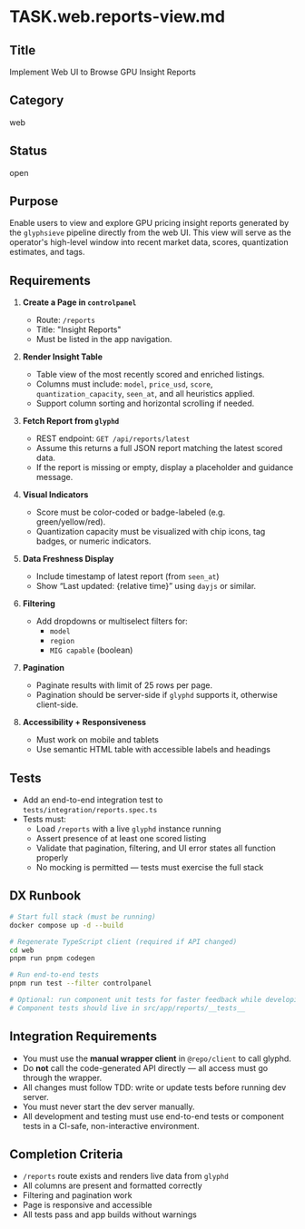 

# TASK.web.reports-view.md

## Title
Implement Web UI to Browse GPU Insight Reports

## Category
web

## Status
open

## Purpose
Enable users to view and explore GPU pricing insight reports generated by the `glyphsieve` pipeline directly from the web UI. This view will serve as the operator's high-level window into recent market data, scores, quantization estimates, and tags.

## Requirements

1. **Create a Page in `controlpanel`**
   - Route: `/reports`
   - Title: "Insight Reports"
   - Must be listed in the app navigation.

2. **Render Insight Table**
   - Table view of the most recently scored and enriched listings.
   - Columns must include: `model`, `price_usd`, `score`, `quantization_capacity`, `seen_at`, and all heuristics applied.
   - Support column sorting and horizontal scrolling if needed.

3. **Fetch Report from `glyphd`**
   - REST endpoint: `GET /api/reports/latest`
   - Assume this returns a full JSON report matching the latest scored data.
   - If the report is missing or empty, display a placeholder and guidance message.

4. **Visual Indicators**
   - Score must be color-coded or badge-labeled (e.g. green/yellow/red).
   - Quantization capacity must be visualized with chip icons, tag badges, or numeric indicators.

5. **Data Freshness Display**
   - Include timestamp of latest report (from `seen_at`)
   - Show “Last updated: {relative time}” using `dayjs` or similar.

6. **Filtering**
   - Add dropdowns or multiselect filters for:
     - `model`
     - `region`
     - `MIG capable` (boolean)

7. **Pagination**
   - Paginate results with limit of 25 rows per page.
   - Pagination should be server-side if `glyphd` supports it, otherwise client-side.

8. **Accessibility + Responsiveness**
   - Must work on mobile and tablets
   - Use semantic HTML table with accessible labels and headings

## Tests
- Add an end-to-end integration test to `tests/integration/reports.spec.ts`
- Tests must:
  - Load `/reports` with a live `glyphd` instance running
  - Assert presence of at least one scored listing
  - Validate that pagination, filtering, and UI error states all function properly
  - No mocking is permitted — tests must exercise the full stack

## DX Runbook
```bash
# Start full stack (must be running)
docker compose up -d --build

# Regenerate TypeScript client (required if API changed)
cd web
pnpm run pnpm codegen

# Run end-to-end tests
pnpm run test --filter controlpanel

# Optional: run component unit tests for faster feedback while developing
# Component tests should live in src/app/reports/__tests__
```

## Integration Requirements
- You must use the **manual wrapper client** in `@repo/client` to call glyphd.
- Do **not** call the code-generated API directly — all access must go through the wrapper.
- All changes must follow TDD: write or update tests before running dev server.
- You must never start the dev server manually.
- All development and testing must use end-to-end tests or component tests in a CI-safe, non-interactive environment.

## Completion Criteria
- `/reports` route exists and renders live data from `glyphd`
- All columns are present and formatted correctly
- Filtering and pagination work
- Page is responsive and accessible
- All tests pass and app builds without warnings